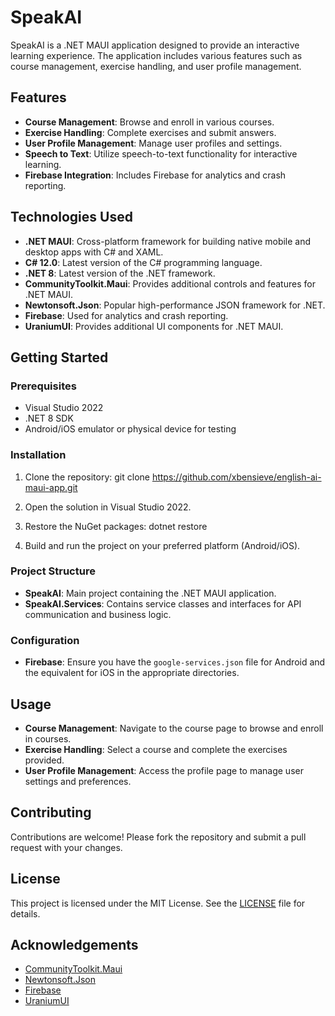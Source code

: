 # SpeakAI

SpeakAI is a .NET MAUI application designed to provide an interactive learning experience. The application includes various features such as course management, exercise handling, and user profile management.

## Features

- **Course Management**: Browse and enroll in various courses.
- **Exercise Handling**: Complete exercises and submit answers.
- **User Profile Management**: Manage user profiles and settings.
- **Speech to Text**: Utilize speech-to-text functionality for interactive learning.
- **Firebase Integration**: Includes Firebase for analytics and crash reporting.

## Technologies Used

- **.NET MAUI**: Cross-platform framework for building native mobile and desktop apps with C# and XAML.
- **C# 12.0**: Latest version of the C# programming language.
- **.NET 8**: Latest version of the .NET framework.
- **CommunityToolkit.Maui**: Provides additional controls and features for .NET MAUI.
- **Newtonsoft.Json**: Popular high-performance JSON framework for .NET.
- **Firebase**: Used for analytics and crash reporting.
- **UraniumUI**: Provides additional UI components for .NET MAUI.

## Getting Started

### Prerequisites

- Visual Studio 2022
- .NET 8 SDK
- Android/iOS emulator or physical device for testing

### Installation

1. Clone the repository:
    git clone https://github.com/xbensieve/english-ai-maui-app.git
2. Open the solution in Visual Studio 2022.

3. Restore the NuGet packages:
    dotnet restore
4. Build and run the project on your preferred platform (Android/iOS).

### Project Structure

- **SpeakAI**: Main project containing the .NET MAUI application.
- **SpeakAI.Services**: Contains service classes and interfaces for API communication and business logic.

### Configuration

- **Firebase**: Ensure you have the `google-services.json` file for Android and the equivalent for iOS in the appropriate directories.

## Usage

- **Course Management**: Navigate to the course page to browse and enroll in courses.
- **Exercise Handling**: Select a course and complete the exercises provided.
- **User Profile Management**: Access the profile page to manage user settings and preferences.

## Contributing

Contributions are welcome! Please fork the repository and submit a pull request with your changes.

## License

This project is licensed under the MIT License. See the [LICENSE](LICENSE) file for details.

## Acknowledgements

- [CommunityToolkit.Maui](https://github.com/CommunityToolkit/Maui)
- [Newtonsoft.Json](https://www.newtonsoft.com/json)
- [Firebase](https://firebase.google.com/)
- [UraniumUI](https://github.com/enisn/UraniumUI)

